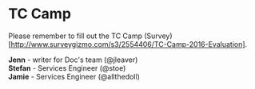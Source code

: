 # TC Camp

Please remember to fill out the TC Camp (Survey)[http://www.surveygizmo.com/s3/2554406/TC-Camp-2016-Evaluation].

**Jenn** - writer for Doc's team (@jleaver)  
**Stefan** - Services Engineer (@stoe)  
**Jamie** - Services Engineer (@allthedoll)  
